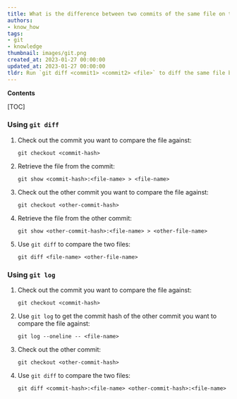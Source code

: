 ```yaml
---
title: What is the difference between two commits of the same file on the same branch?
authors:
- know_how
tags:
- git
- knowledge
thumbnail: images/git.png
created_at: 2023-01-27 00:00:00
updated_at: 2023-01-27 00:00:00
tldr: Run `git diff <commit1> <commit2> <file>` to diff the same file between two different commits on the same branch in Git.
---
```


**Contents**

[TOC]

### Using `git diff`
1. Check out the commit you want to compare the file against:
   ```
   git checkout <commit-hash>
   ```
2. Retrieve the file from the commit:
   ```
   git show <commit-hash>:<file-name> > <file-name>
   ```
3. Check out the other commit you want to compare the file against:
   ```
   git checkout <other-commit-hash>
   ```
4. Retrieve the file from the other commit:
   ```
   git show <other-commit-hash>:<file-name> > <other-file-name>
   ```
5. Use `git diff` to compare the two files:
   ```
   git diff <file-name> <other-file-name>
   ```

### Using `git log`
1. Check out the commit you want to compare the file against:
   ```
   git checkout <commit-hash>
   ```
2. Use `git log` to get the commit hash of the other commit you want to compare the file against:
   ```
   git log --oneline -- <file-name>
   ```
3. Check out the other commit:
   ```
   git checkout <other-commit-hash>
   ```
4. Use `git diff` to compare the two files:
   ```
   git diff <commit-hash>:<file-name> <other-commit-hash>:<file-name>
   ```
